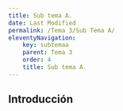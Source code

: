 ```yaml
---
title: Sub tema A.
date: Last Modified
permalink: /Tema 3/Sub Tema A/
eleventyNavigation:
    key: subtemaa
    parent: Tema 3
    order: 4
    title: Sub tema A.
---
```


<!-- @format -->

## **Introducción**